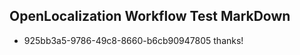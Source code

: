 ## OpenLocalization Workflow Test MarkDown
* 925bb3a5-9786-49c8-8660-b6cb90947805 thanks!

<!--HONumber=Nov16_HO2-->


